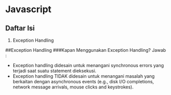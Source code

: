 # Javascript

## Daftar Isi
1. Exception Handling


##Exception Handling
###Kapan Menggunakan Exception Handling?
Jawab : 
- Exception handling didesain untuk menangani synchronous errors yang terjadi saat 
suatu statement dieksekusi. 
- Exception handling TIDAK didesain untuk menangani masalah yang
 berkaitan dengan asynchronous events (e.g., disk I/O completions, network message arrivals, mouse clicks and keystrokes).